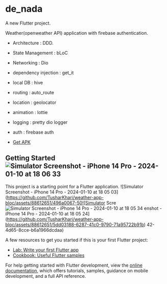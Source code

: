 # de_nada

A new Flutter project.

Weather(openweather API) application with firebase authentication.

- Architecture : DDD.
- State Management : bLoC
- Networking : Dio
- dependency injection : get_it
- local DB : hive
- routing : auto_route
- location : geolocator
- animation : lottie
- logging : pretty dio logger
- auth : firebase auth

- [Get APK](https://drive.google.com/drive/folders/1DuW9fZaS6Puh_gqWnyXzatEPFv0EiHcv?usp=drive_link)


## Getting Started![Simulator Screenshot - iPhone 14 Pro - 2024-01-10 at 18 06 33](https://github.com/TusharKhari/weather-app-bloc/assets/88612651/99395499-f362-46f0-90f5-3932c8a9a2ff)


This project is a starting point for a Flutter application.
![Simulator Screenshot - iPhone 14 Pro - 2024-01-10 at 18 05 03](https://github.com/TusharKhari/weather-app-bloc/assets/88612651/496a0067-50![Simulator Scre![Simulator Screenshot - iPhone 14 Pro - 2024-01-10 at 18 05 34](https://github.com/TusharKhari/weather-app-bloc/assets/88612651/7ad5f9c0-826c-4a18-8751-48e6d4297f64)
enshot - iPhone 14 Pro - 2024-01-10 at 18 05 24](https://github.com/TusharKhari/weather-app-bloc/assets/88612651/5dd03188-6287-41c0-9790-71a95722b91b)
42-4d65-8cce-b6a1966dcdaa)

A few resources to get you started if this is your first Flutter project:

- [Lab: Write your first Flutter app](https://docs.flutter.dev/get-started/codelab)
- [Cookbook: Useful Flutter samples](https://docs.flutter.dev/cookbook)

For help getting started with Flutter development, view the
[online documentation](https://docs.flutter.dev/), which offers tutorials,
samples, guidance on mobile development, and a full API reference.
